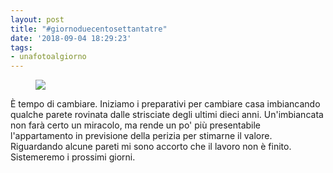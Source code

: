 ```yaml
---
layout: post
title: "#giornoduecentosettantatre"
date: '2018-09-04 18:29:23'
tags:
- unafotoalgiorno
---
```


<figure class="kg-card kg-image-card"><img src="/content/images/2018/09/UnaFotoAlGiorno-273.jpg" class="kg-image"></figure><!--kg-card-end: image-->

È tempo di cambiare. Iniziamo i preparativi per cambiare casa imbiancando qualche parete rovinata dalle strisciate degli ultimi dieci anni. Un'imbiancata non farà certo un miracolo, ma rende un po' più presentabile l'appartamento in previsione della perizia per stimarne il valore. Riguardando alcune pareti mi sono accorto che il lavoro non è finito. Sistemeremo i prossimi giorni.

